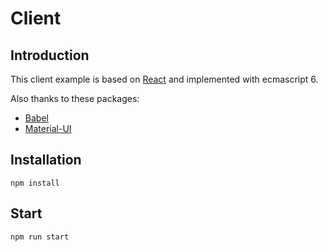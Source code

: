 # Client
## Introduction
This client example is based on [React](https://facebook.github.io/react/) and implemented with ecmascript 6.

Also thanks to these packages:
- [Babel](https://babeljs.io/)
- [Material-UI](http://www.material-ui.com)

## Installation
`npm install`

## Start
`npm run start`
